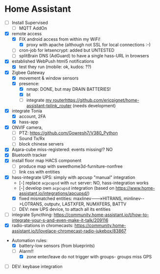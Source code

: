 # Home Assistant

- [ ] Install Supervised
  - [ ] MQTT AddOn
- [x] remote access
  - [x] FIX android access from within my WiFi!
    - [x] proxy with apache (although not SSL for local connections :-)
  - [ ] cron-job for letsencrypt: added but UNTESTED
  - [ ] splitBrain DNS (AdGuard) to have a single hass-URL in browsers
- [x] established WebPush html5 notifications
  - [x] test they run (mobile: ok, kudos: ??)
- [x] Zigbee Gateway
  - [x] movement & window sensors
  - [x] presence:
    - [x] nmap: DONE, but may DRAIN BATTERIES!
    - [x] bt
    - [ ] integrate [my router]()https://github.com/ericpignet/home-assistant-tplink_router (needs development)
- [x] integrate Tonia
  - [x] account, 2FA
  - [x] hass-app
- [x] ONVIF camera,
  - [ ] PTZ: https://github.com/Gowresh7/V380_Python
  - [ ] Sound Tx/Rx
  - [ ] block chinese servers
- [x] Aqara-cube miss-registered: events missing!? NO
- [x] Bluetooth tracker
- [x] install floor map HACS component
  - [ ] produce map with sweethome3d-furniture-nonfree
  - [ ] link css with entities
- [x] hass-integrate UPS: simply with apcusp "manual" integration
  - [-] replace `acpcupsd` with `nut` server: NO, hass-integration works
  - [-] develop own `acpcupsd` integration (based on https://www.home-assistant.io/integrations/apcupsd/)
  - [x] fixed mismatched entities: maxlinev--->HITRANS, minlinev-->LOTRANS, outputv, LASTXFER, NUMXFERS, BATTV
  - [ ] DEV: new  UPS device, to attach all its entities
 - [ ] integrate Syncthing: https://community.home-assistant.io/t/how-to-integrate-your-s-and-even-make-it-talk/209116
- [x] radio-stations in chromecasts: https://community.home-assistant.io/t/lovelace-chromecast-radio-jukebox/83867
- Automation rules:
  - [x] battery-low sensors (from blueprints)
  - [ ] Alarm!!
    - [x] zone enter/leave do not trigger with groups- groups miss GPS
- [ ] DEV: keybase integration
